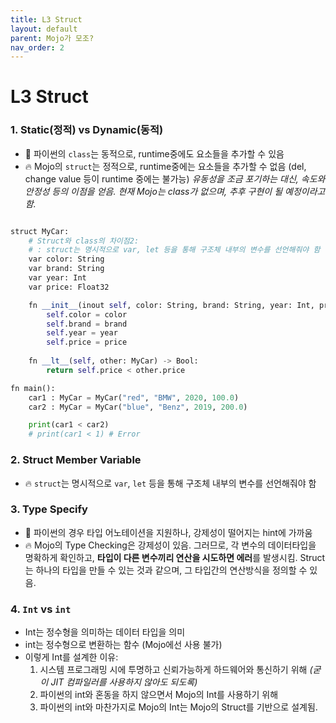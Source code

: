 ```yaml
---
title: L3 Struct
layout: default
parent: Mojo가 모조?
nav_order: 2
---
```


# L3 Struct

### 1. Static(정적) vs Dynamic(동적)
- 🐍 파이썬의 `class`는 동적으로, runtime중에도 요소들을 추가할 수 있음 
- 🔥 Mojo의 `struct`는 정적으로, runtime중에는 요소들을 추가할 수 없음 (del, change value 등이 runtime 중에는 불가능)
	*유동성을 조금 포기하는 대신, 속도와 안정성 등의 이점을 얻음.*
	*현재 Mojo는 class가 없으며, 추후 구현이 될 예정이라고 함.*

```python

struct MyCar:
    # Struct와 class의 차이점2: 
    # : struct는 명시적으로 var, let 등을 통해 구조체 내부의 변수를 선언해줘야 함
    var color: String
    var brand: String
    var year: Int
    var price: Float32

    fn __init__(inout self, color: String, brand: String, year: Int, price: Float32) -> None:
        self.color = color
        self.brand = brand
        self.year = year
        self.price = price
    
    fn __lt__(self, other: MyCar) -> Bool:
        return self.price < other.price

fn main():
	car1 : MyCar = MyCar("red", "BMW", 2020, 100.0)
	car2 : MyCar = MyCar("blue", "Benz", 2019, 200.0)

	print(car1 < car2) 
	# print(car1 < 1) # Error 
```

### 2. Struct Member Variable
- 🔥 `struct`는 명시적으로 `var`, `let` 등을 통해 구조체 내부의 변수를 선언해줘야 함

### 3. Type Specify
- 🐍 파이썬의 경우 타입 어노테이션을 지원하나, 강제성이 떨어지는 hint에 가까움
- 🔥 Mojo의 Type Checking은 강제성이 있음. 그러므로, 각 변수의 데이터타입을 명확하게 확인하고, **타입이 다른 변수끼리 연산을 시도하면 에러**를 발생시킴. Struct는 하나의 타입을 만들 수 있는 것과 같으며, 그 타입간의 연산방식을 정의할 수 있음.

### 4. `Int` vs `int`
* Int는 정수형을 의미하는 데이터 타입을 의미
* int는 정수형으로 변환하는 함수 (Mojo에선 사용 불가)
* 이렇게 Int를 설계한 이유:
	 1) 시스템 프로그래밍 시에 투명하고 신뢰가능하게 하드웨어와 통신하기 위해 
	      *(굳이 JIT 컴파일러를 사용하지 않아도 되도록)*
	 2) 파이썬의 int와 혼동을 하지 않으면서 Mojo의 Int를 사용하기 위해
	 3) 파이썬의 int와 마찬가지로 Mojo의 Int는 Mojo의 Struct를 기반으로 설계됨.
	